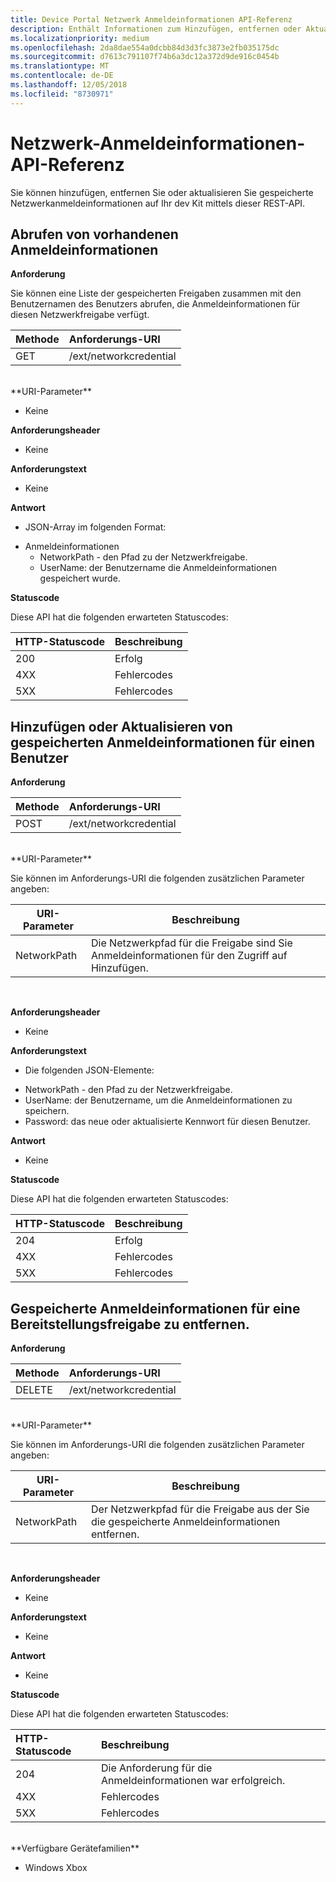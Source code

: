 ```yaml
---
title: Device Portal Netzwerk Anmeldeinformationen API-Referenz
description: Enthält Informationen zum Hinzufügen, entfernen oder Aktualisieren der Netzwerkanmeldeinformationen programmgesteuert.
ms.localizationpriority: medium
ms.openlocfilehash: 2da8dae554a0dcbb84d3d3fc3873e2fb035175dc
ms.sourcegitcommit: d7613c791107f74b6a3dc12a372d9de916c0454b
ms.translationtype: MT
ms.contentlocale: de-DE
ms.lasthandoff: 12/05/2018
ms.locfileid: "8730971"
---
```

# <a name="network-credentials-api-reference"></a>Netzwerk-Anmeldeinformationen-API-Referenz
Sie können hinzufügen, entfernen Sie oder aktualisieren Sie gespeicherte Netzwerkanmeldeinformationen auf Ihr dev Kit mittels dieser REST-API.

## <a name="get-existing-credentials"></a>Abrufen von vorhandenen Anmeldeinformationen

**Anforderung**

Sie können eine Liste der gespeicherten Freigaben zusammen mit den Benutzernamen des Benutzers abrufen, die Anmeldeinformationen für diesen Netzwerkfreigabe verfügt.

Methode      | Anforderungs-URI
:------     | :-----
GET | /ext/networkcredential
<br />
**URI-Parameter**

- Keine

**Anforderungsheader**

- Keine

**Anforderungstext**   

- Keine

**Antwort**   

- JSON-Array im folgenden Format:
* Anmeldeinformationen
  * NetworkPath - den Pfad zu der Netzwerkfreigabe.
  * UserName: der Benutzername die Anmeldeinformationen gespeichert wurde.

**Statuscode**

Diese API hat die folgenden erwarteten Statuscodes:

HTTP-Statuscode      | Beschreibung
:------     | :-----
200 | Erfolg
4XX | Fehlercodes
5XX | Fehlercodes

## <a name="add-or-update-stored-credentials-for-a-user"></a>Hinzufügen oder Aktualisieren von gespeicherten Anmeldeinformationen für einen Benutzer

**Anforderung**

Methode      | Anforderungs-URI
:------     | :-----
POST | /ext/networkcredential
<br />
**URI-Parameter**

Sie können im Anforderungs-URI die folgenden zusätzlichen Parameter angeben:

| URI-Parameter      | Beschreibung     | 
| ------------------ |-----------------|
| NetworkPath        | Die Netzwerkpfad für die Freigabe sind Sie Anmeldeinformationen für den Zugriff auf Hinzufügen. |
<br>

**Anforderungsheader**

- Keine

**Anforderungstext**

- Die folgenden JSON-Elemente:
* NetworkPath - den Pfad zu der Netzwerkfreigabe.
* UserName: der Benutzername, um die Anmeldeinformationen zu speichern.
* Password: das neue oder aktualisierte Kennwort für diesen Benutzer.

**Antwort**   

- Keine  

**Statuscode**

Diese API hat die folgenden erwarteten Statuscodes:

HTTP-Statuscode      | Beschreibung
:------     | :-----
204 | Erfolg
4XX | Fehlercodes
5XX | Fehlercodes

## <a name="remove-stored-credentials-for-a-share"></a>Gespeicherte Anmeldeinformationen für eine Bereitstellungsfreigabe zu entfernen.

**Anforderung**

Methode      | Anforderungs-URI
:------     | :-----
DELETE | /ext/networkcredential
<br />
**URI-Parameter**

Sie können im Anforderungs-URI die folgenden zusätzlichen Parameter angeben:

| URI-Parameter      | Beschreibung     | 
| ------------------ |-----------------|
| NetworkPath        | Der Netzwerkpfad für die Freigabe aus der Sie die gespeicherte Anmeldeinformationen entfernen. |
<br>

**Anforderungsheader**

- Keine

**Anforderungstext**   

- Keine

**Antwort**   

- Keine 

**Statuscode**

Diese API hat die folgenden erwarteten Statuscodes:

HTTP-Statuscode      | Beschreibung
:------     | :-----
204 | Die Anforderung für die Anmeldeinformationen war erfolgreich.
4XX | Fehlercodes
5XX | Fehlercodes

<br />
**Verfügbare Gerätefamilien**

* Windows Xbox


